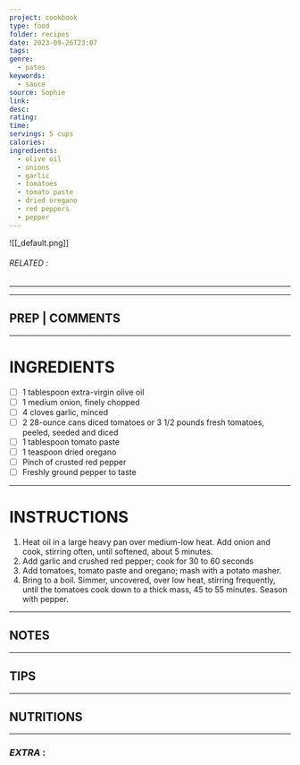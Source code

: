 ```yaml
---
project: cookbook
type: food
folder: recipes
date: 2023-09-26T23:07
tags: 
genre:
  - pates
keywords:
  - sauce
source: Sophie
link: 
desc: 
rating: 
time: 
servings: 5 cups
calories: 
ingredients:
  - olive oil
  - onions
  - garlic
  - tomatoes
  - tomato paste
  - dried oregano
  - red peppers
  - pepper
---
```


![[_default.png]]
###### *RELATED* : 
---


---
## PREP | COMMENTS



---
# INGREDIENTS

- [ ] 1 tablespoon extra-virgin olive oil
- [ ] 1 medium onion, finely chopped
- [ ] 4 cloves garlic, minced
- [ ] 2 28-ounce cans diced tomatoes or 3 1/2 pounds fresh tomatoes, peeled, seeded and diced
- [ ] 1 tablespoon tomato paste
- [ ] 1 teaspoon dried oregano
- [ ] Pinch of crusted red pepper
- [ ] Freshly ground pepper to taste

---
# INSTRUCTIONS

1. Heat oil in a large heavy pan over medium-low heat. Add onion and cook, stirring often, until softened, about 5 minutes.
2. Add garlic and crushed red pepper; cook for 30 to 60 seconds
3. Add tomatoes, tomato paste and oregano; mash with a potato masher. 
4. Bring to a boil. Simmer, uncovered, over low heat, stirring frequently, until the tomatoes cook down to a thick mass, 45 to 55 minutes. Season with pepper.

---
## NOTES



---
## TIPS



---
## NUTRITIONS



---
### *EXTRA* :



